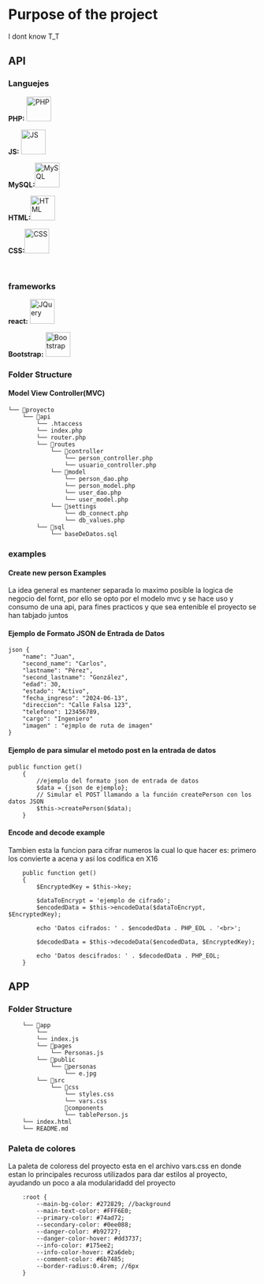 # Purpose of the project
I dont  know T_T
## API
### Languejes
<p><strong>PHP:</strong>
<img src="https://upload.wikimedia.org/wikipedia/commons/thumb/2/27/PHP-logo.svg/300px-PHP-logo.svg.png" alt="PHP" width="50"></p>
<p><strong>JS:</strong>
<img src="https://upload.wikimedia.org/wikipedia/commons/thumb/9/99/Unofficial_JavaScript_logo_2.svg/480px-Unofficial_JavaScript_logo_2.svg.png" width="50" alt="JS"></p>
<p><strong>MySQL:</strong><img src="https://upload.wikimedia.org/wikipedia/commons/thumb/5/51/Mysql.svg/75px-Mysql.svg.png" alt="MySQL" width="50"></p>
<p><strong>HTML:</strong><img src="https://upload.wikimedia.org/wikipedia/commons/thumb/6/61/HTML5_logo_and_wordmark.svg/200px-HTML5_logo_and_wordmark.svg.png?20160623125136" alt="HTML" width="50"></p>
<p><strong>CSS:</strong><img src="https://upload.wikimedia.org/wikipedia/commons/thumb/d/d5/CSS3_logo_and_wordmark.svg/200px-CSS3_logo_and_wordmark.svg.png?20160623125136" alt="CSS" width="50"></p>
<br>

### frameworks
<p><strong>react:</strong> <a href="https://react.dev/" target="_blank" rel="noopener noreferrer"><img src="https://th.bing.com/th/id/OIP.33CwBYkmnMfpA9Djup22JwHaHa?rs=1&pid=ImgDetMain" alt="JQuery" width="50"></a></p>
<p><strong>Bootstrap:</strong> <a href="https://getbootstrap.com/" target="_blank" rel="noopener noreferrer"><img src="https://upload.wikimedia.org/wikipedia/commons/thumb/b/b2/Bootstrap_logo.svg/200px-Bootstrap_logo.svg.png?20160623125136" alt="Bootstrap" width="50"></a></p>

### Folder Structure

#### Model View Controller(MVC)

```
└── 📁proyecto
    └── 📁api
        └── .htaccess
        └── index.php
        └── router.php
        └── 📁routes
            └── 📁controller
                └── person_controller.php
                └── usuario_controller.php
            └── 📁model
                └── person_dao.php
                └── person_model.php
                └── user_dao.php
                └── user_model.php
            └── 📁settings
                └── db_connect.php
                └── db_values.php
        └── 📁sql
            └── baseDeDatos.sql
```

###  examples

#### Create new person Examples

<p> La idea general es mantener separada lo maximo posible la logica de negocio del fornt, por ello se opto por el modelo mvc y se hace uso y consumo de una api, para fines practicos y que sea entenible el proyecto se han tabjado juntos<p>

#### Ejemplo de Formato JSON de Entrada de Datos
```
json {
    "name": "Juan",
    "second_name": "Carlos",
    "lastname": "Pérez",
    "second_lastname": "González",
    "edad": 30,
    "estado": "Activo",
    "fecha_ingreso": "2024-06-13",
    "direccion": "Calle Falsa 123",
    "telefono": 123456789,
    "cargo": "Ingeniero"
    "imagen" : "ejmplo de ruta de imagen" 
}
```

#### Ejemplo de para simular el metodo post en la entrada de datos
```
public function get()
    {
        //ejemplo del formato json de entrada de datos
        $data = {json de ejemplo};
        // Simular el POST llamando a la función createPerson con los datos JSON
        $this->createPerson($data);
    }
```

#### Encode and decode example

<p>Tambien esta la funcion para cifrar numeros la cual lo que hacer es: primero los convierte a acena y asi los codifica en X16</p>

```
    public function get()
    {
        $EncryptedKey = $this->key;

        $dataToEncrypt = 'ejemplo de cifrado';
        $encodedData = $this->encodeData($dataToEncrypt, $EncryptedKey);

        echo 'Datos cifrados: ' . $encodedData . PHP_EOL . '<br>';

        $decodedData = $this->decodeData($encodedData, $EncryptedKey);

        echo 'Datos descifrados: ' . $decodedData . PHP_EOL;
    }
```
## APP

### Folder Structure

```
    └── 📁app
        └── 
        └── index.js
        └── 📁pages
            └── Personas.js
        └── 📁public
            └── 📁personas
                └── e.jpg
        └── 📁src
            └── 📁css
                └── styles.css
                └── vars.css
                📁components
                └── tablePerson.js
    └── index.html
    └── README.md
```

### Paleta de colores

<p>La paleta de coloress del proyecto esta en el archivo vars.css en donde estan lo principales recuross utilizados para dar estilos al proyecto, ayudando un poco a ala modularidadd del proyecto<p>

```
    :root {
        --main-bg-color: #272829; //background
        --main-text-color: #FFF6E0;
        --primary-color: #74ad72;
        --secondary-color: #0ee088;
        --danger-color: #b92727;
        --danger-color-hover: #dd3737;
        --info-color: #175ee2;
        --info-color-hover: #2a6deb;
        --comment-color: #6b7485;
        --border-radius:0.4rem; //6px
    }   
```
